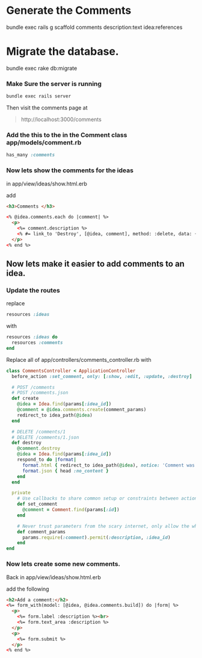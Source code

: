# Generate the Comments
bundle exec rails g scaffold comments description:text idea:references

# Migrate the database.
bundle exec rake db:migrate


### Make Sure the server is running
```sh
bundle exec rails server
```
Then visit the comments page at
> http://localhost:3000/comments

###  Add the this to the in the Comment class app/models/comment.rb
```ruby
has_many :comments
```

### Now lets show the comments for the ideas

in app/view/ideas/show.html.erb

add
```html
<h3>Comments </h3>

<% @idea.comments.each do |comment| %>
  <p>
    <%= comment.description %>
    <% #= link_to 'Destroy', [@idea, comment], method: :delete, data: { confirm: 'Are you sure?' } %>
  </p>
<% end %>
```

## Now lets make it easier to add comments to an idea.


### Update the routes

replace

```ruby
resources :ideas
```
with

```ruby
resources :ideas do
  resources :comments
end
```

Replace all of app/controllers/comments_controller.rb
with

```ruby
class CommentsController < ApplicationController
  before_action :set_comment, only: [:show, :edit, :update, :destroy]

  # POST /comments
  # POST /comments.json
  def create
    @idea = Idea.find(params[:idea_id])
    @comment = @idea.comments.create(comment_params)
    redirect_to idea_path(@idea)
  end

  # DELETE /comments/1
  # DELETE /comments/1.json
  def destroy
    @comment.destroy
    @idea = Idea.find(params[:idea_id])
    respond_to do |format|
      format.html { redirect_to idea_path(@idea), notice: 'Comment was successfully destroyed.' }
      format.json { head :no_content }
    end
  end

  private
    # Use callbacks to share common setup or constraints between actions.
    def set_comment
      @comment = Comment.find(params[:id])
    end

    # Never trust parameters from the scary internet, only allow the white list through.
    def comment_params
      params.require(:comment).permit(:description, :idea_id)
    end
end
```

### Now lets create some new comments.

Back in app/view/ideas/show.html.erb

add the following
```html
<h2>Add a comment:</h2>
<%= form_with(model: [@idea, @idea.comments.build]) do |form| %>
  <p>
    <%= form.label :description %><br>
    <%= form.text_area :description %>
  </p>
  <p>
    <%= form.submit %>
  </p>
<% end %>
```
